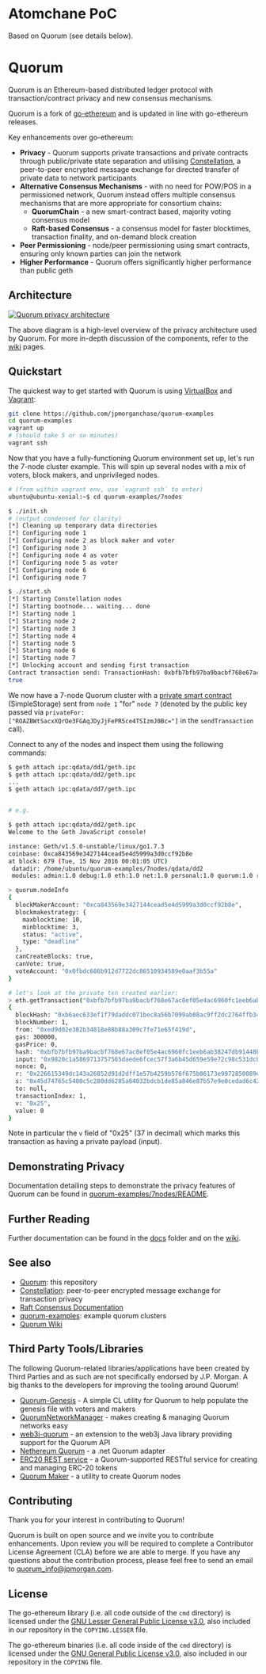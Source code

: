 # Atomchane PoC 

Based on Quorum (see details below).

# Quorum

Quorum is an Ethereum-based distributed ledger protocol with transaction/contract privacy and new consensus mechanisms.

Quorum is a fork of [go-ethereum](https://github.com/ethereum/go-ethereum) and is updated in line with go-ethereum releases.

Key enhancements over go-ethereum:

* __Privacy__ - Quorum supports private transactions and private contracts through public/private state separation and utilising [Constellation](https://github.com/jpmorganchase/constellation), a peer-to-peer encrypted message exchange for directed transfer of private data to network participants
* __Alternative Consensus Mechanisms__ - with no need for POW/POS in a permissioned network, Quorum instead offers multiple consensus mechanisms that are more appropriate for consortium chains:
    * __QuorumChain__ - a new smart-contract based, majority voting consensus model
    * __Raft-based Consensus__ - a consensus model for faster blocktimes, transaction finality, and on-demand block creation
* __Peer Permissioning__ - node/peer permissioning using smart contracts, ensuring only known parties can join the network
* __Higher Performance__ - Quorum offers significantly higher performance than public geth


## Architecture

<a href="https://github.com/jpmorganchase/quorum/wiki/Transaction-Processing#private-transaction-process-flow">![Quorum privacy architecture](https://github.com/jpmorganchase/quorum-docs/raw/master/images/QuorumTransactionProcessing.JPG)</a>

The above diagram is a high-level overview of the privacy architecture used by Quorum. For more in-depth discussion of the components, refer to the [wiki](https://github.com/jpmorganchase/quorum/wiki/) pages.

## Quickstart

The quickest way to get started with Quorum is using [VirtualBox](https://www.virtualbox.org/wiki/Downloads) and [Vagrant](https://www.vagrantup.com/downloads.html):

```sh
git clone https://github.com/jpmorganchase/quorum-examples
cd quorum-examples
vagrant up
# (should take 5 or so minutes)
vagrant ssh
```

Now that you have a fully-functioning Quorum environment set up, let's run the 7-node cluster example. This will spin up several nodes with a mix of voters, block makers, and unprivileged nodes.

```sh
# (from within vagrant env, use `vagrant ssh` to enter)
ubuntu@ubuntu-xenial:~$ cd quorum-examples/7nodes

$ ./init.sh
# (output condensed for clarity)
[*] Cleaning up temporary data directories
[*] Configuring node 1
[*] Configuring node 2 as block maker and voter
[*] Configuring node 3
[*] Configuring node 4 as voter
[*] Configuring node 5 as voter
[*] Configuring node 6
[*] Configuring node 7

$ ./start.sh
[*] Starting Constellation nodes
[*] Starting bootnode... waiting... done
[*] Starting node 1
[*] Starting node 2
[*] Starting node 3
[*] Starting node 4
[*] Starting node 5
[*] Starting node 6
[*] Starting node 7
[*] Unlocking account and sending first transaction
Contract transaction send: TransactionHash: 0xbfb7bfb97ba9bacbf768e67ac8ef05e4ac6960fc1eeb6ab38247db91448b8ec6 waiting to be mined...
true
```

We now have a 7-node Quorum cluster with a [private smart contract](https://github.com/jpmorganchase/quorum-examples/blob/master/examples/7nodes/script1.js) (SimpleStorage) sent from `node 1` "for" `node 7` (denoted by the public key passed via `privateFor: ["ROAZBWtSacxXQrOe3FGAqJDyJjFePR5ce4TSIzmJ0Bc="]` in the `sendTransaction` call).

Connect to any of the nodes and inspect them using the following commands:

```sh
$ geth attach ipc:qdata/dd1/geth.ipc
$ geth attach ipc:qdata/dd2/geth.ipc
...
$ geth attach ipc:qdata/dd7/geth.ipc


# e.g.

$ geth attach ipc:qdata/dd2/geth.ipc
Welcome to the Geth JavaScript console!

instance: Geth/v1.5.0-unstable/linux/go1.7.3
coinbase: 0xca843569e3427144cead5e4d5999a3d0ccf92b8e
at block: 679 (Tue, 15 Nov 2016 00:01:05 UTC)
 datadir: /home/ubuntu/quorum-examples/7nodes/qdata/dd2
 modules: admin:1.0 debug:1.0 eth:1.0 net:1.0 personal:1.0 quorum:1.0 rpc:1.0 txpool:1.0 web3:1.0

> quorum.nodeInfo
{
  blockMakerAccount: "0xca843569e3427144cead5e4d5999a3d0ccf92b8e",
  blockmakestrategy: {
    maxblocktime: 10,
    minblocktime: 3,
    status: "active",
    type: "deadline"
  },
  canCreateBlocks: true,
  canVote: true,
  voteAccount: "0x0fbdc686b912d7722dc86510934589e0aaf3b55a"
}

# let's look at the private txn created earlier:
> eth.getTransaction("0xbfb7bfb97ba9bacbf768e67ac8ef05e4ac6960fc1eeb6ab38247db91448b8ec6")
{
  blockHash: "0xb6aec633ef1f79daddc071bec8a56b7099ab08ac9ff2dc2764ffb34d5a8d15f8",
  blockNumber: 1,
  from: "0xed9d02e382b34818e88b88a309c7fe71e65f419d",
  gas: 300000,
  gasPrice: 0,
  hash: "0xbfb7bfb97ba9bacbf768e67ac8ef05e4ac6960fc1eeb6ab38247db91448b8ec6",
  input: "0x9820c1a5869713757565daede6fcec57f3a6b45d659e59e72c98c531dcba9ed206fd0012c75ce72dc8b48cd079ac08536d3214b1a4043da8cea85be858b39c1d",
  nonce: 0,
  r: "0x226615349dc143a26852d91d2dff1e57b4259b576f675b06173e9972850089e7",
  s: "0x45d74765c5400c5c280dd6285a84032bdcb1de85a846e87b57e9e0cedad6c427",
  to: null,
  transactionIndex: 1,
  v: "0x25",
  value: 0
}
```

Note in particular the `v` field of "0x25" (37 in decimal) which marks this transaction as having a private payload (input).

## Demonstrating Privacy
Documentation detailing steps to demonstrate the privacy features of Quorum can be found in [quorum-examples/7nodes/README](https://github.com/jpmorganchase/quorum-examples/tree/master/examples/7nodes/README.md).

## Further Reading

Further documentation can be found in the [docs](docs/) folder and on the [wiki](https://github.com/jpmorganchase/quorum/wiki/).

## See also

* [Quorum](https://github.com/jpmorganchase/quorum): this repository
* [Constellation](https://github.com/jpmorganchase/constellation): peer-to-peer encrypted message exchange for transaction privacy
* [Raft Consensus Documentation](raft/doc.md)
* [quorum-examples](https://github.com/jpmorganchase/quorum-examples): example quorum clusters
* [Quorum Wiki](https://github.com/jpmorganchase/quorum/wiki)

## Third Party Tools/Libraries

The following Quorum-related libraries/applications have been created by Third Parties and as such are not specifically endorsed by J.P. Morgan.  A big thanks to the developers for improving the tooling around Quorum!

* [Quorum-Genesis](https://github.com/davebryson/quorum-genesis) - A simple CL utility for Quorum to help populate the genesis file with voters and makers
* [QuorumNetworkManager](https://github.com/ConsenSys/QuorumNetworkManager) - makes creating & managing Quorum networks easy
* [web3j-quorum](https://github.com/web3j/quorum) - an extension to the web3j Java library providing support for the Quorum API
* [Nethereum Quorum](https://github.com/Nethereum/Nethereum/tree/master/src/Nethereum.Quorum) - a .net Quorum adapter 
* [ERC20 REST service](https://github.com/blk-io/erc20-rest-service) - a Quorum-supported RESTful service for creating and managing ERC-20 tokens
* [Quorum Maker](https://github.com/synechron-finlabs/quorum-maker/tree/development) - a utility to create Quorum nodes

## Contributing

Thank you for your interest in contributing to Quorum!

Quorum is built on open source and we invite you to contribute enhancements. Upon review you will be required to complete a Contributor License Agreement (CLA) before we are able to merge. If you have any questions about the contribution process, please feel free to send an email to [quorum_info@jpmorgan.com](mailto:quorum_info@jpmorgan.com). 

## License

The go-ethereum library (i.e. all code outside of the `cmd` directory) is licensed under the
[GNU Lesser General Public License v3.0](https://www.gnu.org/licenses/lgpl-3.0.en.html), also
included in our repository in the `COPYING.LESSER` file.

The go-ethereum binaries (i.e. all code inside of the `cmd` directory) is licensed under the
[GNU General Public License v3.0](https://www.gnu.org/licenses/gpl-3.0.en.html), also included
in our repository in the `COPYING` file.
